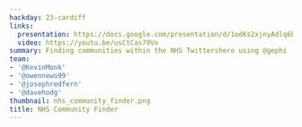 ```yaml
---
hackday: 23-cardiff
links:
  presentation: https://docs.google.com/presentation/d/1odKs2xjnyAdlq6bVGybvdFrrjmpwVzScetwWAm6zq-0/view
  video: https://youtu.be/usCtCas79Vo
summary: Finding communities within the NHS Twittershere using @gephi
team:
- '@KevinMonk'
- '@owennewo99'
- '@josephredfern'
- '@davehodg'
thumbnail: nhs_community_finder.png
title: NHS Community Finder
---
```

